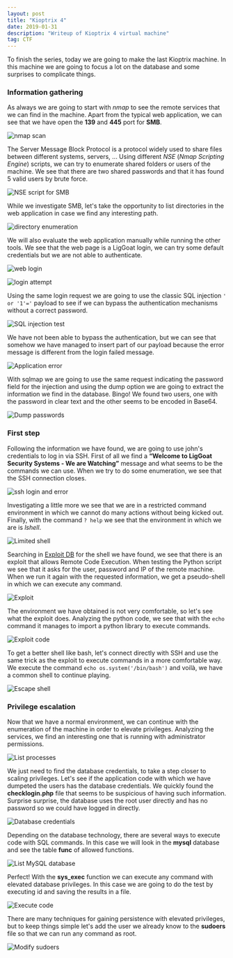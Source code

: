 ```yaml
---
layout: post
title: "Kioptrix 4"
date: 2019-01-31 
description: "Writeup of Kioptrix 4 virtual machine"
tag: CTF
---
```


To finish the series, today we are going to make the last Kioptrix machine. In this machine we are going to focus a lot on the database and some surprises to complicate things.

### Information gathering

As always we are going to start with *nmap* to see the remote services that we can find in the machine. Apart from the typical web application, we can see that we have open the **139** and **445** port for **SMB**.

![](/images/posts/Kioptrix4/img1.png "nmap scan")

The Server Message Block Protocol is a protocol widely used to share files between different systems, servers, ... Using different *NSE* (*Nmap Scripting Engine*) scripts, we can try to enumerate shared folders or users of the machine. We see that there are two shared passwords and that it has found 5 valid users by brute force.

![](/images/posts/Kioptrix4/img2.png "NSE script for SMB")

While we investigate SMB, let's take the opportunity to list directories in the web application in case we find any interesting path.

![](/images/posts/Kioptrix4/img3.png "directory enumeration")

We will also evaluate the web application manually while running the other tools. We see that the web page is a LigGoat login, we can try some default credentials but we are not able to authenticate.

![](/images/posts/Kioptrix4/img4.png "web login")

![](/images/posts/Kioptrix4/img5.png "login attempt")

Using the same login request we are going to use the classic SQL injection `' or '1'='` payload to see if we can bypass the authentication mechanisms without a correct password.

![](/images/posts/Kioptrix4/img6.png "SQL injection test")

We have not been able to bypass the authentication, but we can see that somehow we have managed to insert part of our payload because the error message is different from the login failed message.

![](/images/posts/Kioptrix4/img7.png "Application error")

With sqlmap we are going to use the same request indicating the password field for the injection and using the dump option we are going to extract the information we find in the database. Bingo! We found two users, one with the password in clear text and the other seems to be encoded in Base64.

![](/images/posts/Kioptrix4/img8.png "Dump passwords")

### First step

Following the information we have found, we are going to use john's credentials to log in via SSH. First of all we find a **“Welcome to LigGoat Security Systems - We are Watching”** message and what seems to be the commands we can use. When we try to do some enumeration, we see that the SSH connection closes.

![](/images/posts/Kioptrix4/img9.png "ssh login and error")

Investigating a little more we see that we are in a restricted command environment in which we cannot do many actions without being kicked out. Finally, with the command `? help` we see that the environment in which we are is *lshell*.

![](/images/posts/Kioptrix4/img10.png "Limited shell")

Searching in [Exploit DB](https://www.exploit-db.com/exploits/39632) for the shell we have found, we see that there is an exploit that allows Remote Code Execution. When testing the Python script we see that it asks for the user, password and IP of the remote machine. When we run it again with the requested information, we get a pseudo-shell in which we can execute any command.

![](/images/posts/Kioptrix4/img11.png "Exploit")

The environment we have obtained is not very comfortable, so let's see what the exploit does. Analyzing the python code, we see that with the `echo` command it manages to import a python library to execute commands.

![](/images/posts/Kioptrix4/img12.png "Exploit code")

To get a better shell like bash, let's connect directly with SSH and use the same trick as the exploit to execute commands in a more comfortable way. We execute the command `echo os.system('/bin/bash')` and voilà, we have a common shell to continue playing.

![](/images/posts/Kioptrix4/img13.png "Escape shell")

### Privilege escalation

Now that we have a normal environment, we can continue with the enumeration of the machine in order to elevate privileges. Analyzing the services, we find an interesting one that is running with administrator permissions.

![](/images/posts/Kioptrix4/img14.png "List processes")

We just need to find the database credentials, to take a step closer to scaling privileges.  Let's see if the application code with which we have dumpeted the users has the database credentials. We quickly found the **checklogin.php** file that seems to be suspicious of having such information. Surprise surprise, the database uses the root user directly and has no password so we could have logged in directly.

![](/images/posts/Kioptrix4/img15.png "Database credentials")

Depending on the database technology, there are several ways to execute code with SQL commands. In this case we will look in the **mysql** database and see the table **func** of allowed functions.

![](/images/posts/Kioptrix4/img16.png "List MySQL database")

Perfect! With the **sys_exec** function we can execute any command with elevated database privileges. In this case we are going to do the test by executing id and saving the results in a file.

![](/images/posts/Kioptrix4/img17.png "Execute code")

There are many techniques for gaining persistence with elevated privileges, but to keep things simple let's add the user we already know to the **sudoers** file so that we can run any command as root.

![](/images/posts/Kioptrix4/img18.png "Modify sudoers")